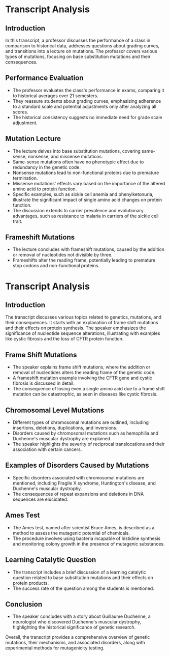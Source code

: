 # Transcript Analysis

## Introduction
In this transcript, a professor discusses the performance of a class in comparison to historical data, addresses questions about grading curves, and transitions into a lecture on mutations. The professor covers various types of mutations, focusing on base substitution mutations and their consequences.

## Performance Evaluation
- The professor evaluates the class's performance in exams, comparing it to historical averages over 21 semesters.
- They reassure students about grading curves, emphasizing adherence to a standard scale and potential adjustments only after analyzing all scores.
- The historical consistency suggests no immediate need for grade scale adjustment.

## Mutation Lecture
- The lecture delves into base substitution mutations, covering same-sense, nonsense, and missense mutations.
- Same-sense mutations often have no phenotypic effect due to redundancy in the genetic code.
- Nonsense mutations lead to non-functional proteins due to premature termination.
- Missense mutations' effects vary based on the importance of the altered amino acid to protein function.
- Specific examples, such as sickle cell anemia and phenylketonuria, illustrate the significant impact of single amino acid changes on protein function.
- The discussion extends to carrier prevalence and evolutionary advantages, such as resistance to malaria in carriers of the sickle cell trait.

## Frameshift Mutations
- The lecture concludes with frameshift mutations, caused by the addition or removal of nucleotides not divisible by three.
- Frameshifts alter the reading frame, potentially leading to premature stop codons and non-functional proteins.

# Transcript Analysis

## Introduction
The transcript discusses various topics related to genetics, mutations, and their consequences. It starts with an explanation of frame shift mutations and their effects on protein synthesis. The speaker emphasizes the significance of nucleotide sequence alterations, illustrating with examples like cystic fibrosis and the loss of CFTR protein function.

## Frame Shift Mutations
- The speaker explains frame shift mutations, where the addition or removal of nucleotides alters the reading frame of the genetic code.
- A frameshift mutation example involving the CFTR gene and cystic fibrosis is discussed in detail.
- The consequence of losing even a single amino acid due to a frame shift mutation can be catastrophic, as seen in diseases like cystic fibrosis.

## Chromosomal Level Mutations
- Different types of chromosomal mutations are outlined, including insertions, deletions, duplications, and inversions.
- Disorders caused by chromosomal mutations such as hemophilia and Duchenne's muscular dystrophy are explained.
- The speaker highlights the severity of reciprocal translocations and their association with certain cancers.

## Examples of Disorders Caused by Mutations
- Specific disorders associated with chromosomal mutations are mentioned, including Fragile X syndrome, Huntington's disease, and Duchenne's muscular dystrophy.
- The consequences of repeat expansions and deletions in DNA sequences are elucidated.

## Ames Test
- The Ames test, named after scientist Bruce Ames, is described as a method to assess the mutagenic potential of chemicals.
- The procedure involves using bacteria incapable of histidine synthesis and monitoring colony growth in the presence of mutagenic substances.

## Learning Catalytic Question
- The transcript includes a brief discussion of a learning catalytic question related to base substitution mutations and their effects on protein products.
- The success rate of the question among the students is mentioned.

## Conclusion
- The speaker concludes with a story about Guillaume Duchenne, a neurologist who discovered Duchenne's muscular dystrophy, highlighting the historical significance of genetic research.

Overall, the transcript provides a comprehensive overview of genetic mutations, their mechanisms, and associated disorders, along with experimental methods for mutagenicity testing.


